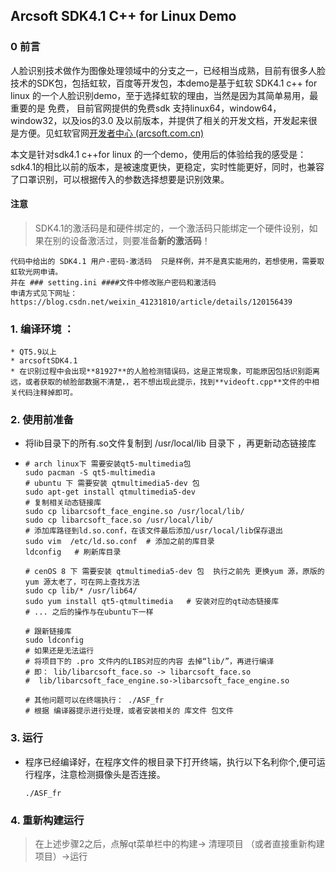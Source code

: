 ## Arcsoft SDK4.1 C++ for Linux Demo

### 0 前言

​	人脸识别技术做作为图像处理领域中的分支之一，已经相当成熟，目前有很多人脸技术的SDK包，包括虹软，百度等开发包，本demo是基于虹软 SDK4.1 c++ for linux 的一个人脸识别demo，至于选择虹软的理由，当然是因为其简单易用，最重要的是 免费， 目前官网提供的免费sdk 支持linux64，window64，window32，以及ios的3.0 及以前版本，并提供了相关的开发文档，开发起来很是方便。见虹软官网[开发者中心 (arcsoft.com.cn)](https://ai.arcsoft.com.cn/ucenter/resource/build/index.html#/addFreesdk/1002)

本文是针对sdk4.1 c++for linux 的一个demo，使用后的体验给我的感受是：sdk4.1的相比以前的版本，是被速度更快，更稳定，实时性能更好，同时，也兼容了口罩识别，可以根据传入的参数选择想要是识别效果。

#### 注意

>SDK4.1的激活码是和硬件绑定的，一个激活码只能绑定一个硬件设别，如果在别的设备激活过，则要准备**新的激活码**！

```
代码中给出的 SDK4.1 用户-密码-激活码  只是样例，并不是真实能用的，若想使用，需要取虹软光网申请。
并在 ### setting.ini ####文件中修改账户密码和激活码
申请方式见下网址：
https://blog.csdn.net/weixin_41231810/article/details/120156439
```



### 1. 编译环境 ：

	* QT5.9以上
	* arcsoftSDK4.1  
	* 在识别过程中会出现**81927**的人脸检测错误码，这是正常现象，可能原因包括识别距离远，或者获取的帧脸部数据不清楚，，若不想出现此提示，找到**videoft.cpp**文件的中相关代码注释掉即可。

### 2. 使用前准备

 * 将lib目录下的所有.so文件复制到 /usr/local/lib 目录下 ，再更新动态链接库

 * ```shell
   # arch linux下 需要安装qt5-multimedia包
   sudo pacman -S qt5-multimedia
   # ubuntu 下 需要安装 qtmultimedia5-dev 包
   sudo apt-get install qtmultimedia5-dev
   # 复制相关动态链接库
   sudo cp libarcsoft_face_engine.so /usr/local/lib/
   sudo cp libarcsoft_face.so /usr/local/lib/
   # 添加库路径到ld.so.conf，在该文件最后添加/usr/local/lib保存退出
   sudo vim  /etc/ld.so.conf  # 添加之前的库目录
   ldconfig   # 刷新库目录
   
   # cenOS 8 下 需要安装 qtmultimedia5-dev 包  执行之前先 更换yum 源，原版的yum 源太老了，可在网上查找方法
   sudo cp lib/* /usr/lib64/
   sudo yum install qt5-qtmultimedia   # 安装对应的qt动态链接库
   # ... 之后的操作与在ubuntu下一样
   
   # 跟新链接库
   sudo ldconfig
   # 如果还是无法运行
   # 将项目下的 .pro 文件内的LIBS对应的内容 去掉“lib/”，再进行编译
   # 即： lib/libarcsoft_face.so -> libarcsoft_face.so
   #  lib/libarcsoft_face_engine.so->libarcsoft_face_engine.so
   
   # 其他问题可以在终端执行： ./ASF_fr
   # 根据 编译器提示进行处理，或者安装相关的 库文件 包文件
   ```

### 3. 运行

* 程序已经编译好，在程序文件的根目录下打开终端，执行以下名利你个,便可运行程序，注意检测摄像头是否连接。

  ```shell
  ./ASF_fr   
  ```




### 4. 重新构建运行

>在上述步骤2之后，点解qt菜单栏中的构建-> 清理项目 （或者直接重新构建项目）->运行



